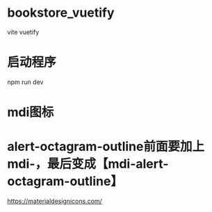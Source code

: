 # bookstore_vuetify
 vite vuetify
# 启动程序
npm run dev

# mdi图标
# alert-octagram-outline前面要加上mdi-，最后变成【mdi-alert-octagram-outline】
https://materialdesignicons.com/
